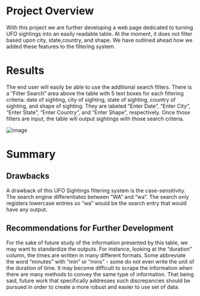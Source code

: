 # Project Overview
With this project we are further developing  a web page dedicated to turning UFO sightings into an easily readable table. At the moment, it does not filter based upon city, state,country, and shape. We have outlined ahead how we added these features to the filtering system.

# Results
The end user will easily be able to use the additional search filters. There is a “Filter Search” area above the table with 5 text boxes for each filtering criteria: date of sighting, city of sighting, state of sighting, country of sighting, and shape of sighting. They are labeled “Enter Date”, “Enter City”, “Enter State”, “Enter Country”, and “Enter Shape”, respectively. Once those filters are input, the table will output sightings with those search criteria.

![image](https://user-images.githubusercontent.com/72320203/149841653-137e1b54-d556-4c35-b676-640adb2e6d5b.png)



# Summary
## Drawbacks
A drawback of this UFO Sightings filtering system is the case-sensitivity. The search engine differentiates between “WA” and “wa”. The search only registers lowercase entries so “wa” would be the search entry that would have any output.
## Recommendations for Further Development
For the sake of future study of the information presented by this table, we may want to standardize the outputs. For instance, looking at the “duration” column, the times are written in many different formats. Some abbreviate the word “minutes” with “min” or “mins” - some do not even write the unit of the duration of time. It may become difficult to scrape the information when there are many methods to convey the same type of information. That being said, future work that specifically addresses such discrepancies should be pursued in order to create a more robust and easier to use set of data.

	

